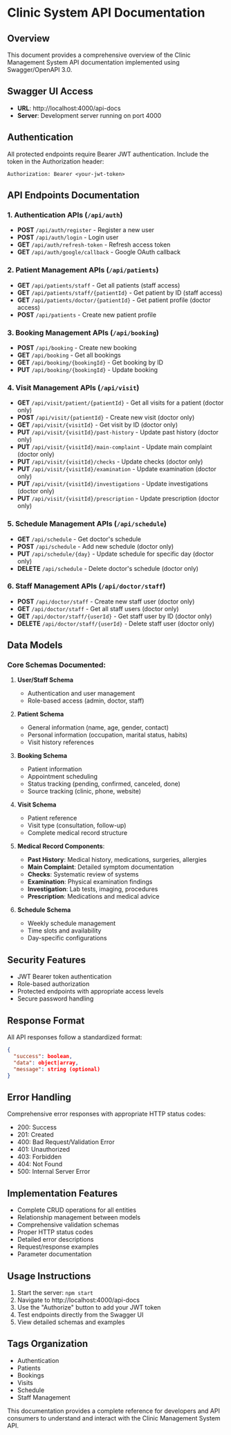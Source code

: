 # Clinic System API Documentation

## Overview
This document provides a comprehensive overview of the Clinic Management System API documentation implemented using Swagger/OpenAPI 3.0.

## Swagger UI Access
- **URL**: http://localhost:4000/api-docs
- **Server**: Development server running on port 4000

## Authentication
All protected endpoints require Bearer JWT authentication. Include the token in the Authorization header:
```
Authorization: Bearer <your-jwt-token>
```

## API Endpoints Documentation

### 1. Authentication APIs (`/api/auth`)
- **POST** `/api/auth/register` - Register a new user
- **POST** `/api/auth/login` - Login user
- **GET** `/api/auth/refresh-token` - Refresh access token
- **GET** `/api/auth/google/callback` - Google OAuth callback

### 2. Patient Management APIs (`/api/patients`)
- **GET** `/api/patients/staff` - Get all patients (staff access)
- **GET** `/api/patients/staff/{patientId}` - Get patient by ID (staff access)
- **GET** `/api/patients/doctor/{patientId}` - Get patient profile (doctor access)
- **POST** `/api/patients` - Create new patient profile

### 3. Booking Management APIs (`/api/booking`)
- **POST** `/api/booking` - Create new booking
- **GET** `/api/booking` - Get all bookings
- **GET** `/api/booking/{bookingId}` - Get booking by ID
- **PUT** `/api/booking/{bookingId}` - Update booking

### 4. Visit Management APIs (`/api/visit`)
- **GET** `/api/visit/patient/{patientId}` - Get all visits for a patient (doctor only)
- **POST** `/api/visit/{patientId}` - Create new visit (doctor only)
- **GET** `/api/visit/{visitId}` - Get visit by ID (doctor only)
- **PUT** `/api/visit/{visitId}/past-history` - Update past history (doctor only)
- **PUT** `/api/visit/{visitId}/main-complaint` - Update main complaint (doctor only)
- **PUT** `/api/visit/{visitId}/checks` - Update checks (doctor only)
- **PUT** `/api/visit/{visitId}/examination` - Update examination (doctor only)
- **PUT** `/api/visit/{visitId}/investigations` - Update investigations (doctor only)
- **PUT** `/api/visit/{visitId}/prescription` - Update prescription (doctor only)

### 5. Schedule Management APIs (`/api/schedule`)
- **GET** `/api/schedule` - Get doctor's schedule
- **POST** `/api/schedule` - Add new schedule (doctor only)
- **PUT** `/api/schedule/{day}` - Update schedule for specific day (doctor only)
- **DELETE** `/api/schedule` - Delete doctor's schedule (doctor only)

### 6. Staff Management APIs (`/api/doctor/staff`)
- **POST** `/api/doctor/staff` - Create new staff user (doctor only)
- **GET** `/api/doctor/staff` - Get all staff users (doctor only)
- **GET** `/api/doctor/staff/{userId}` - Get staff user by ID (doctor only)
- **DELETE** `/api/doctor/staff/{userId}` - Delete staff user (doctor only)

## Data Models

### Core Schemas Documented:

1. **User/Staff Schema**
   - Authentication and user management
   - Role-based access (admin, doctor, staff)

2. **Patient Schema**
   - General information (name, age, gender, contact)
   - Personal information (occupation, marital status, habits)
   - Visit history references

3. **Booking Schema**
   - Patient information
   - Appointment scheduling
   - Status tracking (pending, confirmed, canceled, done)
   - Source tracking (clinic, phone, website)

4. **Visit Schema**
   - Patient reference
   - Visit type (consultation, follow-up)
   - Complete medical record structure

5. **Medical Record Components**:
   - **Past History**: Medical history, medications, surgeries, allergies
   - **Main Complaint**: Detailed symptom documentation
   - **Checks**: Systematic review of systems
   - **Examination**: Physical examination findings
   - **Investigation**: Lab tests, imaging, procedures
   - **Prescription**: Medications and medical advice

6. **Schedule Schema**
   - Weekly schedule management
   - Time slots and availability
   - Day-specific configurations

## Security Features
- JWT Bearer token authentication
- Role-based authorization
- Protected endpoints with appropriate access levels
- Secure password handling

## Response Format
All API responses follow a standardized format:
```json
{
  "success": boolean,
  "data": object|array,
  "message": string (optional)
}
```

## Error Handling
Comprehensive error responses with appropriate HTTP status codes:
- 200: Success
- 201: Created
- 400: Bad Request/Validation Error
- 401: Unauthorized
- 403: Forbidden
- 404: Not Found
- 500: Internal Server Error

## Implementation Features
- Complete CRUD operations for all entities
- Relationship management between models
- Comprehensive validation schemas
- Proper HTTP status codes
- Detailed error descriptions
- Request/response examples
- Parameter documentation

## Usage Instructions
1. Start the server: `npm start`
2. Navigate to http://localhost:4000/api-docs
3. Use the "Authorize" button to add your JWT token
4. Test endpoints directly from the Swagger UI
5. View detailed schemas and examples

## Tags Organization
- Authentication
- Patients
- Bookings
- Visits
- Schedule
- Staff Management

This documentation provides a complete reference for developers and API consumers to understand and interact with the Clinic Management System API.
